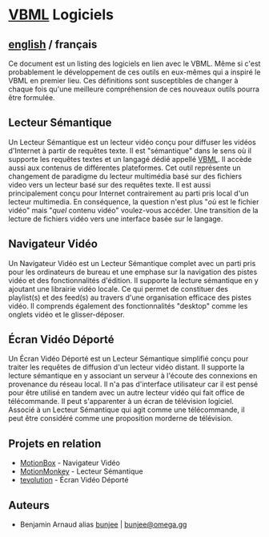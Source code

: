 # [VBML](README.md) Logiciels

## [english](../software.md) / français

Ce document est un listing des logiciels en lien avec le VBML. Même si c'est probablement le
développement de ces outils en eux-mêmes qui a inspiré le VBML en premier lieu. Ces définitions
sont susceptibles de changer à chaque fois qu'une meilleure compréhension de ces nouveaux outils
pourra être formulée.

## Lecteur Sémantique

Un Lecteur Sémantique est un lecteur vidéo conçu pour diffuser les vidéos d'Internet à partir de
requêtes texte. Il est "sémantique" dans le sens où il supporte les requêtes textes et un langagé
dédié appellé [VBML](https://github.com/omega-gg/VBML/tree/master/fr). Il accède aussi aux contenus
de différentes plateformes. Cet outil représente un changement de paradigme du lecteur multimédia
basé sur des fichiers video vers un lecteur basé sur des requêtes texte. Il est aussi
principalement conçu pour Internet contrairement au parti pris local d'un lecteur multimedia. En
conséquence, la question n'est plus "*où* est le fichier vidéo" mais "*quel* contenu vidéo"
voulez-vous accéder. Une transition de la lecture de fichiers vidéo vers une interface basée sur
le langage.

## Navigateur Vidéo

Un Navigateur Vidéo est un Lecteur Sémantique complet avec un parti pris pour les ordinateurs de
bureau et une emphase sur la navigation des pistes vidéo et des fonctionnalités d'édition. Il
supporte la lecture sémantique en y ajoutant une librairie vidéo locale. Ce qui permet de
constituer des playlist(s) et des feed(s) au travers d'une organisation efficace des pistes vidéo.
Il comprends également des fonctionnalités "desktop" comme les onglets vidéo et le glisser-déposer.

## Écran Vidéo Déporté

Un Écran Vidéo Déporté est un Lecteur Sémantique simplifié conçu pour traiter les requêtes de
diffusion d'un lecteur vidéo distant. Il supporte la lecture sémantique en y associant un serveur
à l'écoute des connexions en provenance du réseau local. Il n'a pas d'interface utilisateur car il
est pensé pour être utilisé en tandem avec un autre lecteur vidéo qui fait office de télécommande.
Il peut s'apparenter à un écran de télévision logiciel. Associé à un Lecteur Sémantique qui agit
comme une télécommande, il peut être considéré comme une proposition morderne de télévision.

## Projets en relation

- [MotionBox](https://omega.gg/MotionBox/sources) - Navigateur Vidéo
- [MotionMonkey](https://omega.gg/MotionMonkey/fr) - Lecteur Sémantique
- [tevolution](https://omega.gg/tevolution/fr) - Écran Vidéo Déporté

## Auteurs

- Benjamin Arnaud alias [bunjee](https://bunjee.me/fr) | <bunjee@omega.gg>
